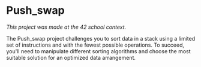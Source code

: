 <h1>Push_swap</h1>

<i>This project was made at the 42 school context.</i>

The Push_swap project challenges you to sort data in a stack using a limited set of instructions and with the fewest possible operations.
To succeed, you'll need to manipulate different sorting algorithms and choose the most suitable solution for an optimized data arrangement.
